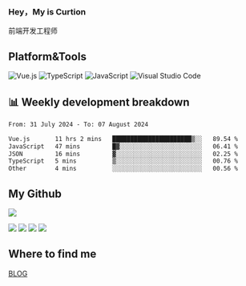### Hey，My is Curtion
前端开发工程师
## Platform&Tools

![Vue.js](https://img.shields.io/badge/-Vue.js-4FC08D?style=flat-square&logo=Vue.js&logoColor=white)
![TypeScript](https://img.shields.io/badge/-TypeScript-007ACC?style=flat-square&logo=typescript&logoColor=white)
![JavaScript](https://img.shields.io/badge/-JavaScript-F7DF1E?style=flat-square&logo=javascript&logoColor=black)
![Visual Studio Code](https://img.shields.io/badge/-VSCode-007ACC?style=flat-square&logo=Visual-Studio-Code&logoColor=white)

## 📊 Weekly development breakdown

<!--START_SECTION:waka-->

```txt
From: 31 July 2024 - To: 07 August 2024

Vue.js       11 hrs 2 mins   ██████████████████████▒░░   89.54 %
JavaScript   47 mins         █▓░░░░░░░░░░░░░░░░░░░░░░░   06.41 %
JSON         16 mins         ▓░░░░░░░░░░░░░░░░░░░░░░░░   02.25 %
TypeScript   5 mins          ▒░░░░░░░░░░░░░░░░░░░░░░░░   00.76 %
Other        4 mins          ░░░░░░░░░░░░░░░░░░░░░░░░░   00.56 %
```

<!--END_SECTION:waka-->

## My Github

![](http://github-profile-summary-cards.vercel.app/api/cards/profile-details?username=curtion&theme=nord_bright)

![](http://github-profile-summary-cards.vercel.app/api/cards/stats?username=curtion&theme=nord_bright)
![](http://github-profile-summary-cards.vercel.app/api/cards/productive-time?username=curtion&theme=nord_bright&utcOffset=8)
![](http://github-profile-summary-cards.vercel.app/api/cards/repos-per-language?username=curtion&theme=nord_bright)
![](http://github-profile-summary-cards.vercel.app/api/cards/most-commit-language?username=curtion&theme=nord_bright)

## Where to find me

[BLOG](https://blog.3gxk.net)
